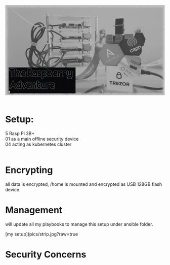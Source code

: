 ![my setup](pics/pi.jpg?raw=true "Raspberry")
<br><br>
# Setup: 
5 Rasp Pi 3B+ <br>
01 as a main offline security device <br>
04 acting as kubernetes cluster <br><br>

# Encrypting
all data is encrypted, /home is mounted and encrypted as USB 128GB flash device. <br>

# Management
will update all my playbooks to manage this setup under ansible folder. <br>

[my setup](pics/strip.jpg?raw=true

# Security Concerns
